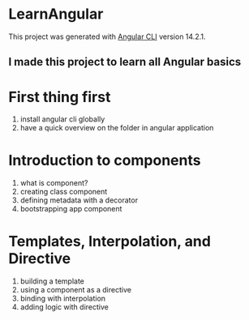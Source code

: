 # LearnAngular

This project was generated with [Angular CLI](https://github.com/angular/angular-cli) version 14.2.1.

## I made this project to learn all Angular basics

# First thing first

1. install angular cli globally
2. have a quick overview on the folder in angular application

# Introduction to components

1. what is component?
2. creating class component
3. defining metadata with a decorator
4. bootstrapping app component

# Templates, Interpolation, and Directive

1. building a template
2. using a component as a directive
3. binding with interpolation
4. adding logic with directive
